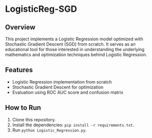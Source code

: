 # LogisticReg-SGD

## Overview
This project implements a Logistic Regression model optimized with Stochastic Gradient Descent (SGD) from scratch. It serves as an educational tool for those interested in understanding the underlying mathematics and optimization techniques behind Logistic Regression.

## Features
- Logistic Regression implementation from scratch
- Stochastic Gradient Descent for optimization
- Evaluation using ROC AUC score and confusion matrix

## How to Run
1. Clone this repository.
2. Install the dependencies: `pip install -r requirements.txt`.
3. Run `python Logistic_Regression.py`.
